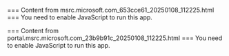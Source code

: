=== Content from msrc.microsoft.com_653cce61_20250108_112225.html ===
You need to enable JavaScript to run this app.

=== Content from portal.msrc.microsoft.com_23b9b91c_20250108_112225.html ===
You need to enable JavaScript to run this app.
